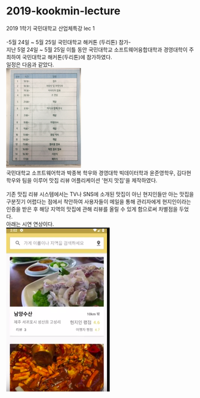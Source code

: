 # 2019-kookmin-lecture
2019 1학기 국민대학교 산업체특강 lec 1 </br>
</br>
-5월 24일 ~ 5월 25일 국민대학교 해커톤 (두리톤) 참가-
</br>
지난 5얼 24일 ~ 5월 25일 이틀 동안 국민대학교 소프트웨어융합대학과 경영대학이 주최하여 국민대학교 해커톤(두리톤)에 참가하였다. </br>
일정은 다음과 같았다.</br>
<img src="./media_src/Hackathon3.JPG" width="200"></br>
국민대학교 소프트웨어학과 박종복 학우와 경영대학 빅데이터학과 윤준영학우, 김다현 학우와 팀을 이루어 맛집 리뷰 어플리케이션 '현지 맛집'을 제작하였다.</br>
</br>
기존 맛집 리뷰 시스템에서는 TV나 SNS에 소개된 맛집이 아닌 현지인들만 아는 맛집을 구분짓기 어렵다는 점에서 착안하여 사용자들이 메일을 통해 관리자에게 현지인이라는 인증을 받은 후 해당 지역의 맛집에 관해 리뷰를 올릴 수 있게 함으로써 차별점을 두었다.</br>
아래는 시연 연상이다.</br>
[![video](./media_src/현지맛집_시연.png)](https://youtu.be/Pqnssw-CvDw) </br>

